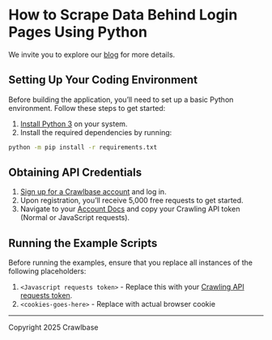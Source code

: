 # How to Scrape Data Behind Login Pages Using Python

We invite you to explore our [blog](https://crawlbase.com/blog/how-to-scrape-data-behind-login-pages-using-python/) for more details.

## Setting Up Your Coding Environment

Before building the application, you’ll need to set up a basic Python environment. Follow these steps to get started:

1. [Install Python 3](https://kinsta.com/knowledgebase/install-python/#how-to-install-python) on your system.
2. Install the required dependencies by running: 

```bash
python -m pip install -r requirements.txt
```

## Obtaining API Credentials

1. [Sign up for a Crawlbase account](https://crawlbase.com/signup) and log in.
2. Upon registration, you’ll receive 5,000 free requests to get started.
3. Navigate to your [Account Docs](https://crawlbase.com/dashboard/account/docs) and copy your Crawling API token (Normal or JavaScript requests).

## Running the Example Scripts

Before running the examples, ensure that you replace all instances of the following placeholders:

1. `<Javascript requests token>` - Replace this with your [Crawling API requests token](https://crawlbase.com/dashboard/account/docs).
2. `<cookies-goes-here>` - Replace with actual browser cookie

---

Copyright 2025 Crawlbase
